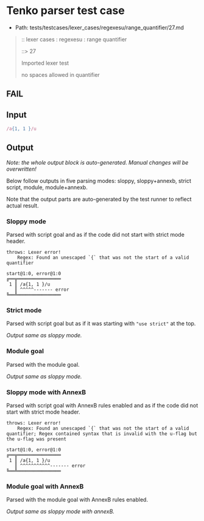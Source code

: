 # Tenko parser test case

- Path: tests/testcases/lexer_cases/regexesu/range_quantifier/27.md

> :: lexer cases : regexesu : range quantifier
>
> ::> 27
>
> Imported lexer test
>
> no spaces allowed in quantifier

## FAIL

## Input

`````js
/a{1, 1 }/u
`````

## Output

_Note: the whole output block is auto-generated. Manual changes will be overwritten!_

Below follow outputs in five parsing modes: sloppy, sloppy+annexb, strict script, module, module+annexb.

Note that the output parts are auto-generated by the test runner to reflect actual result.

### Sloppy mode

Parsed with script goal and as if the code did not start with strict mode header.

`````
throws: Lexer error!
    Regex: Found an unescaped `{` that was not the start of a valid quantifier

start@1:0, error@1:0
╔══╦════════════════
 1 ║ /a{1, 1 }/u
   ║ ^^^^^------- error
╚══╩════════════════

`````

### Strict mode

Parsed with script goal but as if it was starting with `"use strict"` at the top.

_Output same as sloppy mode._

### Module goal

Parsed with the module goal.

_Output same as sloppy mode._

### Sloppy mode with AnnexB

Parsed with script goal with AnnexB rules enabled and as if the code did not start with strict mode header.

`````
throws: Lexer error!
    Regex: Found an unescaped `{` that was not the start of a valid quantifier; Regex contained syntax that is invalid with the u-flag but the u-flag was present

start@1:0, error@1:0
╔══╦════════════════
 1 ║ /a{1, 1 }/u
   ║ ^^^^^^^^^^^------- error
╚══╩════════════════

`````

### Module goal with AnnexB

Parsed with the module goal with AnnexB rules enabled.

_Output same as sloppy mode with annexB._

